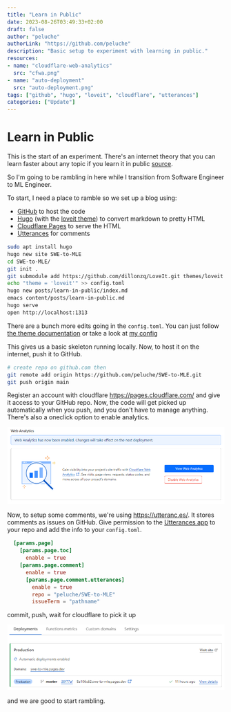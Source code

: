 ```yaml
---
title: "Learn in Public"
date: 2023-08-26T03:49:33+02:00
draft: false
author: "peluche"
authorLink: "https://github.com/peluche"
description: "Basic setup to experiment with learning in public."
resources:
- name: "cloudflare-web-analytics"
  src: "cfwa.png"
- name: "auto-deployment"
  src: "auto-deployment.png"
tags: ["github", "hugo", "loveit", "cloudflare", "utterances"]
categories: ["Update"]
---
```


# Learn in Public

This is the start of an experiment. There's an internet theory that you can learn faster about any topic if you learn it in public [source](https://www.swyx.io/learn-in-public).

So I'm going to be rambling in here while I transition from Software Engineer to ML Engineer.

To start, I need a place to ramble so we set up a blog using:
- [GitHub](https://github.com/) to host the code
- [Hugo](https://gohugo.io/) (with the [loveit theme](https://hugoloveit.com/)) to convert markdown to pretty HTML
- [Cloudflare Pages](https://pages.cloudflare.com/) to serve the HTML
- [Utterances](https://utteranc.es/) for comments

```sh
sudo apt install hugo
hugo new site SWE-to-MLE
cd SWE-to-MLE/
git init .
git submodule add https://github.com/dillonzq/LoveIt.git themes/loveit
echo "theme = 'loveit'" >> config.toml
hugo new posts/learn-in-public/index.md
emacs content/posts/learn-in-public.md
hugo serve
open http://localhost:1313
```

There are a bunch more edits going in the `config.toml`. You can just follow [the theme documentation](https://hugoloveit.com/theme-documentation-basics/) or take a look at [my config](https://github.com/peluche/SWE-to-MLE/blob/master/config.toml)

This gives us a basic skeleton running locally. Now, to host it on the internet, push it to GitHub.

```sh
# create repo on github.com then
git remote add origin https://github.com/peluche/SWE-to-MLE.git
git push origin main
```

Register an account with cloudflare https://pages.cloudflare.com/ and give it access to your GitHub repo. Now, the code will get picked up automatically when you push, and you don't have to manage anything. There's also a oneclick option to enable analytics.

![oneclick web analytics](cfwa.png "Oneclick Web Analytics")

Now, to setup some comments, we're using https://utteranc.es/. It stores comments as issues on GitHub. Give permission to the [Utterances app](https://github.com/apps/utterances) to your repo and add the info to your `config.toml`.

```toml
  [params.page]
    [params.page.toc]
      enable = true
    [params.page.comment]
      enable = true
      [params.page.comment.utterances]
        enable = true
        repo = "peluche/SWE-to-MLE"
        issueTerm = "pathname"
```

commit, push, wait for cloudflare to pick it up

![auto deployment](auto-deployment.png "Auto Deployment")

and we are good to start rambling.
